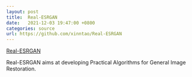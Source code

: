 ```yaml
---
layout: post
title:  Real-ESRGAN
date:   2021-12-03 19:47:00 +0800
categories: source
url: https://github.com/xinntao/Real-ESRGAN
---
```


[Real-ESRGAN](https://github.com/xinntao/Real-ESRGAN)

Real-ESRGAN aims at developing Practical Algorithms for General Image Restoration.

